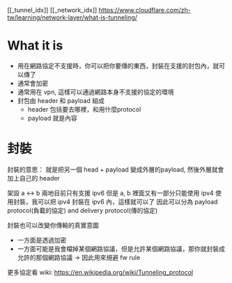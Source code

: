 [[_tunnel_idx]]
[[_network_idx]]
https://www.cloudflare.com/zh-tw/learning/network-layer/what-is-tunneling/


# What it is
- 用在網路協定不支援時，你可以把你要傳的東西，封裝在支援的封包內，就可以傳了
- 通常會加密
- 通常用在 vpn, 這樣可以通過網路本身不支援的協定的環境
- 封包由 header  和 payload 組成
	- header 包括要去哪裡，和用什麼protocol
	- payload 就是內容


# 封裝
封裝的意思：
就是把另一個 head + payload 變成外層的payload,  然後外層就會加上自己的 header


架設 a <-> b 兩地目前只有支援 ipv6
但是 a, b 裡面又有一部分只能使用 ipv4
使用封裝，我可以把 ipv4 封裝在 ipv6 內，這樣就可以了
因此可以分為 payload protocol(負載的協定) and delivery protocol(傳的協定)

封裝也可以改變你傳輸的真實意圖
- 一方面是透過加密
- 一方面可能是我會檔掉某個網路協議，但是允許某個網路協議，那你就封裝成允許的那個網路協議 -> 因此用來規避 fw rule

更多協定看 wiki:  https://en.wikipedia.org/wiki/Tunneling_protocol











